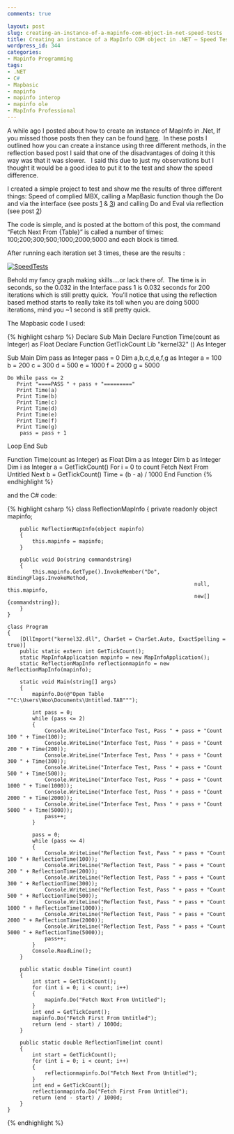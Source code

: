 ```yaml
---
comments: true

layout: post
slug: creating-an-instance-of-a-mapinfo-com-object-in-net-speed-tests
title: Creating an instance of a MapInfo COM object in .NET – Speed Tests
wordpress_id: 344
categories:
- Mapinfo Programming
tags:
- .NET
- C#
- Mapbasic
- mapinfo
- mapinfo interop
- mapinfo ole
- MapInfo Professional
---
```


A while ago I posted about how to create an instance of MapInfo in .Net, If you missed those posts then they can be found [here](https://woostuff.wordpress.com/2009/04/01/com-instance-mapinfo-main/).  In these posts I outlined how you can create a instance using three different methods, in the reflection based post I said that one of the disadvantages of doing it this way was that it was slower.   I said this due to just my observations but I thought it would be a good idea to put it to the test and show the speed difference.

I created a simple project to test and show me the results of three different things: Speed of complied MBX, calling a MapBasic function though the Do and via the interface (see posts [1](https://woostuff.wordpress.com/2009/04/01/com-instance-part-one/) & [3](https://woostuff.wordpress.com/2009/06/01/creating-an-instance-of-a-mapinfo-com-object-in-net-part-three/)) and calling Do and Eval via reflection (see post [2](https://woostuff.wordpress.com/2009/05/06/creating-a-instance-of-a-mapinfo-com-object-in-net-part-two/))

The code is simple, and is posted at the bottom of this post, the command “Fetch Next From {Table}” is called a number of times: 100;200;300;500;1000;2000;5000 and each block is timed.

After running each iteration set 3 times, these are the results :

[![SpeedTests](http://woostuff.files.wordpress.com/2010/07/speedtests_thumb.png)](http://woostuff.files.wordpress.com/2010/07/speedtests.png)

Behold my fancy graph making skills….or lack there of.  The time is in seconds, so the 0.032 in the Interface pass 1 is 0.032 seconds for 200 iterations which is still pretty quick.  You’ll notice that using the reflection based method starts to really take its toll when you are doing 5000 iterations, mind you ~1 second is still pretty quick.

The Mapbasic code I used:

{% highlight csharp %}
Declare Sub Main
Declare Function Time(count as Integer) as Float
Declare Function GetTickCount Lib "kernel32" () As Integer

Sub Main
   Dim pass as Integer
   pass = 0
	Dim a,b,c,d,e,f,g as Integer
   a = 100
   b = 200
   c = 300
   d = 500
   e = 1000
   f = 2000
   g = 5000

	Do While pass <= 2
       Print "====PASS " + pass + "========="
       Print Time(a)
       Print Time(b)
       Print Time(c)
       Print Time(d)
       Print Time(e)
       Print Time(f)
       Print Time(g)
		pass = pass + 1
   Loop
End Sub

Function Time(count as Integer) as Float
    Dim a as Integer
    Dim b as Integer
	Dim i as Integer
	a = GetTickCount()
	For i = 0 to count
       Fetch Next From Untitled
    Next
	b = GetTickCount()
	Time = (b - a) / 1000
End Function
{% endhighlight %}

and the C# code:

{% highlight csharp %}
class ReflectionMapInfo
    {
        private readonly object mapinfo;

        public ReflectionMapInfo(object mapinfo)
        {
            this.mapinfo = mapinfo;
        }

        public void Do(string commandstring)
        {
            this.mapinfo.GetType().InvokeMember("Do", BindingFlags.InvokeMethod,
                                                                null, this.mapinfo,
                                                                new[] {commandstring});
        }
    }

    class Program
    {
        [DllImport("kernel32.dll", CharSet = CharSet.Auto, ExactSpelling = true)]
        public static extern int GetTickCount();
        static MapInfoApplication mapinfo = new MapInfoApplication();
        static ReflectionMapInfo reflectionmapinfo = new ReflectionMapInfo(mapinfo);

        static void Main(string[] args)
        {
            mapinfo.Do(@"Open Table ""C:\Users\Woo\Documents\Untitled.TAB""");

            int pass = 0;
            while (pass <= 2)
            {
                Console.WriteLine("Interface Test, Pass " + pass + "Count 100 " + Time(100));
                Console.WriteLine("Interface Test, Pass " + pass + "Count 200 " + Time(200));
                Console.WriteLine("Interface Test, Pass " + pass + "Count 300 " + Time(300));
                Console.WriteLine("Interface Test, Pass " + pass + "Count 500 " + Time(500));
                Console.WriteLine("Interface Test, Pass " + pass + "Count 1000 " + Time(1000));
                Console.WriteLine("Interface Test, Pass " + pass + "Count 2000 " + Time(2000));
                Console.WriteLine("Interface Test, Pass " + pass + "Count 5000 " + Time(5000));
                pass++;
            }

            pass = 0;
            while (pass <= 4)
            {
                Console.WriteLine("Reflection Test, Pass " + pass + "Count 100 " + ReflectionTime(100));
                Console.WriteLine("Reflection Test, Pass " + pass + "Count 200 " + ReflectionTime(200));
                Console.WriteLine("Reflection Test, Pass " + pass + "Count 300 " + ReflectionTime(300));
                Console.WriteLine("Reflection Test, Pass " + pass + "Count 500 " + ReflectionTime(500));
                Console.WriteLine("Reflection Test, Pass " + pass + "Count 1000 " + ReflectionTime(1000));
                Console.WriteLine("Reflection Test, Pass " + pass + "Count 2000 " + ReflectionTime(2000));
                Console.WriteLine("Reflection Test, Pass " + pass + "Count 5000 " + ReflectionTime(5000));
                pass++;
            }
            Console.ReadLine();
        }

        public static double Time(int count)
        {
            int start = GetTickCount();
            for (int i = 0; i < count; i++)
            {
                mapinfo.Do("Fetch Next From Untitled");
            }
            int end = GetTickCount();
            mapinfo.Do("Fetch First From Untitled");
            return (end - start) / 1000d;
        }

        public static double ReflectionTime(int count)
        {
            int start = GetTickCount();
            for (int i = 0; i < count; i++)
            {
                reflectionmapinfo.Do("Fetch Next From Untitled");
            }
            int end = GetTickCount();
            reflectionmapinfo.Do("Fetch First From Untitled");
            return (end - start) / 1000d;
        }
    }
{% endhighlight %}
